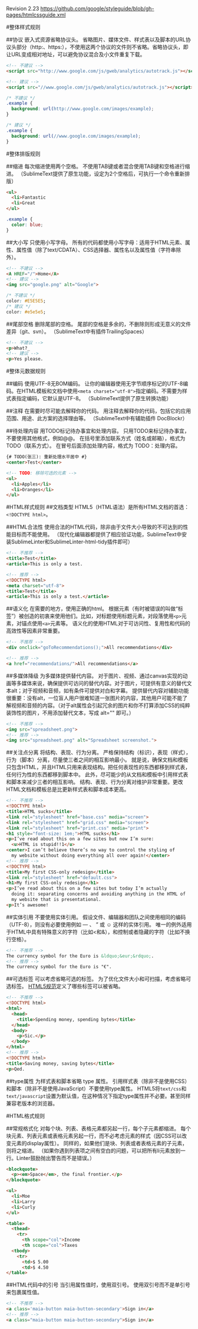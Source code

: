 Revision 2.23
https://github.com/google/styleguide/blob/gh-pages/htmlcssguide.xml

#整体样式规则

##协议
嵌入式资源省略协议头。
省略图片、媒体文件、样式表以及脚本的URL协议头部分（http:、https:），不使用这两个协议的文件则不省略。省略协议头，即让URL变成相对地址，可以避免协议混合及小文件重复下载。

```html
<!-- 不建议 -->
<script src="http://www.google.com/js/gweb/analytics/autotrack.js"></script>

<!-- 建议 -->
<script src="//www.google.com/js/gweb/analytics/autotrack.js"></script>
```
```css
/* 不建议 */
.example {
  background: url(http://www.google.com/images/example);
}

/* 建议 */
.example {
  background: url(//www.google.com/images/example);
}
```

#整体排版规则

##缩进
每次缩进使用两个空格。
不使用TAB键或者混合使用TAB键和空格进行缩进。
（SublimeText提供了原生功能，设定为2个空格后，可执行一个命令重新排版）
```html
<ul>
  <li>Fantastic
  <li>Great
</ul>
```
```css
.example {
  color: blue;
}
```

##大小写
只使用小写字母。
所有的代码都使用小写字母：适用于HTML元素、属性、属性值（除了text/CDATA）、CSS选择器、属性名以及属性值（字符串除外）。

```html
<!-- 不建议 -->
<A HREF="/">Home</A>
<!-- 建议 -->
<img src="google.png" alt="Google">
```
```css
/* 不建议 */
color: #E5E5E5;
/* 建议 */
color: #e5e5e5;
```

##尾部空格
删除尾部的空格。
尾部的空格是多余的，不删除则形成无意义的文件差异（git、svn）。
（SublimeText中有插件TrailingSpaces）
```html
<!-- 不建议 -->
<p>What?_
<!-- 建议 -->
<p>Yes please.
```

#整体元数据规则

##编码
使用UTF-8无BOM编码。
让你的编辑器使用无字节顺序标记的UTF-8编码。在HTML模板和文档中使用`<meta charset="utf-8">`指定编码。不需要为样式表指定编码，它默认是UTF-8。
（SublimeText提供了原生转换功能）

##注释
在需要时尽可能去解释你的代码。
用注释去解释你的代码，包括它的应用范围、用途、此方案的选择理由等。
（SublimeText中有辅助插件 DocBlockr）

##待处理内容
用TODO标记待办事宜和处理内容。
只用TODO来标记待办事宜，不要使用其他格式，例如@@。
在括号里添加联系方式（姓名或邮箱），格式为 TODO（联系方式）。
在冒号后面添加处理内容，格式为 TODO：处理内容。

```html
{# TODO(张三): 重新处理水平居中 #}
<center>Test</center>

<!-- TODO: 移除可选的元素 -->
<ul>
  <li>Apples</li>
  <li>Oranges</li>
</ul>
```

#HTML样式规则
##文档类型
HTML5（HTML语法）是所有HTML文档的首选：`<!DOCTYPE html>`。

##HTML合法性
使用合法的HTML代码，除非由于文件大小导致的不可达到的性能目标而不能使用。
（现代化编辑器都提供了相应验证功能，SublimeText中安装SublimeLinter和SublimeLinter-html-tidy插件即可）
```html
<!-- 不推荐 -->
<title>Test</title>
<article>This is only a test.

<!-- 推荐 -->
<!DOCTYPE html>
<meta charset="utf-8">
<title>Test</title>
<article>This is only a test.</article>
```

##语义化
在需要的地方，使用正确的html。
根据元素（有时被错误的叫做“标签”）被创造的初衷来使用他们。比如，对标题使用标题元素，对段落使用`<p>`元素，对锚点使用`<a>`元素等。
语义化的使用HTML对于可访问性、复用性和代码的高效性等因素非常重要。
```html
<!-- 不推荐 -->
<div onclick="goToRecommendations();">All recommendations</div>

<!-- 推荐 -->
<a href="recommendations/">All recommendations</a>
```

##多媒体降级
为多媒体提供替代内容。
对于图片、视频、通过canvas实现的动画等多媒体来说，确保提供可访问的替代内容。对于图片，可提供有意义的替代文本alt；对于视频和音频，如有条件可提供对白和字幕。
提供替代内容对辅助功能很重要：没有alt，一位盲人用户很难知道一张图片的内容，其他用户可能不能了解视频和音频的内容。（对于alt属性会引起冗余的图片和你不打算添加CSS的纯粹装饰性的图片，不用添加替代文本，写成 alt="" 即可。）
```html
<!-- 不推荐 -->
<img src="spreadsheet.png">
<!-- 推荐 -->
<img src="spreadsheet.png" alt="Spreadsheet screenshot.">
```

##关注点分离
将结构、表现、行为分离。
严格保持结构（标识），表现（样式），行为（脚本）分离，尽量使三者之间的相互影响最小。
就是说，确保文档和模板只包含HTML，并且HTML只用来表现结构。把任何表现性的东西都移到样式表，任何行为性的东西都移到脚本中。
此外，尽可能少的从文档和模板中引用样式表和脚本来减少三者的相互影响。
结构、表现、行为分离对维护非常重要。更改HTML文档和模板总是比更新样式表和脚本成本更高。
```html
<!-- 不推荐 -->
<!DOCTYPE html>
<title>HTML sucks</title>
<link rel="stylesheet" href="base.css" media="screen">
<link rel="stylesheet" href="grid.css" media="screen">
<link rel="stylesheet" href="print.css" media="print">
<h1 style="font-size: 1em;">HTML sucks</h1>
<p>I’ve read about this on a few sites but now I’m sure:
  <u>HTML is stupid!!1</u>
<center>I can’t believe there’s no way to control the styling of
  my website without doing everything all over again!</center>
<!-- 推荐 -->
<!DOCTYPE html>
<title>My first CSS-only redesign</title>
<link rel="stylesheet" href="default.css">
<h1>My first CSS-only redesign</h1>
<p>I’ve read about this on a few sites but today I’m actually
  doing it: separating concerns and avoiding anything in the HTML of
  my website that is presentational.
<p>It’s awesome!
```
##实体引用
不要使用实体引用。
假设文件、编辑器和团队之间使用相同的编码（UTF-8），则没有必要使用例如 &mdash; 、 &rdquo; 或 &#x263a; 这样的实体引用。
唯一的例外适用于HTML中具有特殊意义的字符（比如<和&），和控制或者隐藏的字符（比如不换行空格）。
```html
<!-- 不推荐 -->
The currency symbol for the Euro is &ldquo;&eur;&rdquo;.
<!-- 推荐 -->
The currency symbol for the Euro is "€".
```

##可选标签
可以考虑省略可选的标签。
为了优化文件大小和可扫描，考虑省略可选标签。 [HTML5规范](http://www.whatwg.org/specs/web-apps/current-work/multipage/syntax.html#syntax-tag-omission)定义了哪些标签可以被省略。
```html
<!-- 不推荐 -->
<!DOCTYPE html>
<html>
  <head>
    <title>Spending money, spending bytes</title>
  </head>
  <body>
    <p>Sic.</p>
  </body>
</html>
<!-- 推荐 -->
<!DOCTYPE html>
<title>Saving money, saving bytes</title>
<p>Qed.
```

##type属性
为样式表和脚本省略 type 属性。
引用样式表（除非不是使用CSS）和脚本（除非不是使用JavaScript）不要使用type属性。
HTML5将`text/css`和`text/javascript`设置为默认值，在这种情况下指定type属性并不必要。甚至同样兼容老版本的浏览器。

#HTML格式规则

##常规格式化
对每个块、列表、表格元素都另起一行，每个子元素都缩进。
每个块元素、列表元素或表格元素另起一行，而不必考虑元素的样式（因CSS可以改变元素的display属性）。
同样的，如果他们是块、列表或者表格元素的子元素，则将之缩进。
（如果你遇到列表项之间有空白的问题，可以把所有li元素放到一行。Linter鼓励抛出警告而不是错误。）
```html
<blockquote>
  <p><em>Space</em>, the final frontier.</p>
</blockquote>

<ul>
  <li>Moe
  <li>Larry
  <li>Curly
</ul>

<table>
  <thead>
    <tr>
      <th scope="col">Income
      <th scope="col">Taxes
  <tbody>
    <tr>
      <td>$ 5.00
      <td>$ 4.50
</table>
```

##HTML代码中的引号
当引用属性值时，使用双引号。
使用双引号而不是单引号来包裹属性值。
```html
<!-- 不推荐 -->
<a class='maia-button maia-button-secondary'>Sign in</a>
<!-- 推荐 -->
<a class="maia-button maia-button-secondary">Sign in</a>
```
